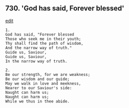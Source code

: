 
## 730.  'God has said, Forever blessed'
[edit](https://docs.google.com/document/d/19qkbBC4j4bSsOqtKSJNXvf%2DjMRH92UCn/edit?mode=html)



    1.
    God has said, "Forever blessed
    Those who seek me in their youth;
    Thy shall find the path of wisdom,
    And the narrow way of truth."
    Guide us, Saviour,
    Guide us, Saviour,
    In the narrow way of truth.

    2.
    Be our strength, for we are weakness;
    Be our wisdom and our guide;
    May we walk in love and meekness,
    Nearer to our Saviour's side:
    Naught can harm us;
    Naught can harm us;
    While we thus in thee abide.
